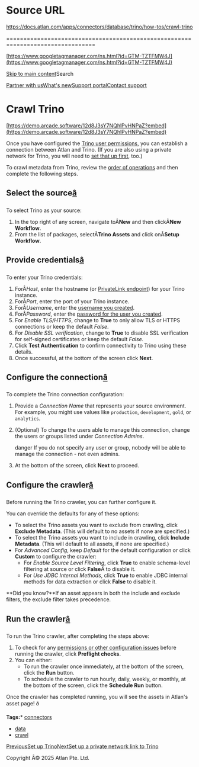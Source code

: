 # Source URL
https://docs.atlan.com/apps/connectors/database/trino/how-tos/crawl-trino

================================================================================

<!--
canonical: https://docs.atlan.com/apps/connectors/database/trino/how-tos/crawl-trino
link-alternate: https://docs.atlan.com/apps/connectors/database/trino/how-tos/crawl-trino
meta-description: To crawl metadata from Trino, review the [order of operations](/product/connections/how-tos/order-workflows) and then complete the following steps.
meta-docsearch:docusaurus_tag: docs-default-current
meta-docsearch:language: en
meta-docsearch:version: current
meta-docusaurus_locale: en
meta-docusaurus_tag: docs-default-current
meta-docusaurus_version: current
meta-generator: Docusaurus v3.8.1
meta-og-description: To crawl metadata from Trino, review the [order of operations](/product/connections/how-tos/order-workflows) and then complete the following steps.
meta-og-locale: en
meta-og-title: Crawl Trino | Atlan Documentation
meta-og-url: https://docs.atlan.com/apps/connectors/database/trino/how-tos/crawl-trino
meta-twitter:card: summary_large_image
meta-viewport: width=device-width,initial-scale=1
title: Crawl Trino | Atlan Documentation
-->

[https://www.googletagmanager.com/ns.html?id=GTM-TZTFMW4J](https://www.googletagmanager.com/ns.html?id=GTM-TZTFMW4J)

[Skip to main content](#__docusaurus_skipToContent_fallback)Search

[Partner with us](https://docs.google.com/forms/d/e/1FAIpQLScuAIhCm2GS7YFstrOjawbP8J7PUmOynQo7wI2yGCcCyEcVSw/viewform)[What's new](https://shipped.atlan.com/)[Support portal](https://atlan.zendesk.com/auth/v2/login/signin?return_to=https%3A%2F%2Fatlan.zendesk.com%2Fhc%2Fen-us&theme=hc&locale=en-us&brand_id=1900000425113&auth_origin=1900000425113%2Cfalse%2Ctrue)[Contact support](/support/submit-request)

Crawl Trino
===========

[https://demo.arcade.software/12d8J3sY7NQhlPvHNPaZ?embed](https://demo.arcade.software/12d8J3sY7NQhlPvHNPaZ?embed)

Once you have configured the [Trino user permissions](/apps/connectors/database/trino/how-tos/set-up-trino), you can establish a connection between Atlan and Trino. (If you are also using a private network for Trino, you will need to [set that up first](/apps/connectors/database/trino/how-tos/set-up-a-private-network-link-to-trino), too.)

To crawl metadata from Trino, review the [order of operations](/product/connections/how-tos/order-workflows) and then complete the following steps.

Select the source[â](#select-the-source "Direct link to Select the source")
-----------------------------------------------------------------------------

To select Trino as your source:

1. In the top right of any screen, navigate toÂ**New** and then clickÂ**New Workflow**.
2. From the list of packages, selectÂ**Trino Assets** and click onÂ**Setup Workflow**.

Provide credentials[â](#provide-credentials "Direct link to Provide credentials")
-----------------------------------------------------------------------------------

To enter your Trino credentials:

1. ForÂ*Host*, enter the hostname (or [PrivateLink endpoint](/apps/connectors/database/trino/how-tos/set-up-a-private-network-link-to-trino)) for your Trino instance.
2. ForÂ*Port*, enter the port of your Trino instance.
3. ForÂ*Username*, enter the [username you created](/apps/connectors/database/trino/how-tos/set-up-trino#create-user-in-trino).
4. ForÂ*Password*, enter the [password for the user you created](/apps/connectors/database/trino/how-tos/set-up-trino#create-user-in-trino).
5. For *Enable TLS/HTTPS*, change to **True** to only allow TLS or HTTPS connections or keep the default *False*.
6. For *Disable SSL verification*, change to **True** to disable SSL verification for self\-signed certificates or keep the default *False.*
7. Click **Test Authentication** to confirm connectivity to Trino using these details.
8. Once successful, at the bottom of the screen click **Next**.

Configure the connection[â](#configure-the-connection "Direct link to Configure the connection")
--------------------------------------------------------------------------------------------------

To complete the Trino connection configuration:

1. Provide a *Connection Name* that represents your source environment. For example, you might use values like `production`, `development`, `gold`, or `analytics`.
2. (Optional) To change the users able to manage this connection, change the users or groups listed under *Connection Admins*.

    danger If you do not specify any user or group, nobody will be able to manage the connection \- not even admins.
3. At the bottom of the screen, click **Next** to proceed.

Configure the crawler[â](#configure-the-crawler "Direct link to Configure the crawler")
-----------------------------------------------------------------------------------------

Before running the Trino crawler, you can further configure it.

You can override the defaults for any of these options:

* To select the Trino assets you want to exclude from crawling, click **Exclude Metadata**. (This will default to no assets if none are specified.)
* To select the Trino assets you want to include in crawling, click **Include Metadata**. (This will default to all assets, if none are specified.)
* For *Advanced Config*, keep *Default* for the default configuration or click **Custom** to configure the crawler:
    + For *Enable Source Level Filtering*, click **True** to enable schema\-level filtering at source or click **False**Â to disable it.
    + For *Use JDBC Internal Methods*, click **True** to enable JDBC internal methods for data extraction or click **False** to disable it.

**Did you know?**If an asset appears in both the include and exclude filters, the exclude filter takes precedence.

Run the crawler[â](#run-the-crawler "Direct link to Run the crawler")
-----------------------------------------------------------------------

To run the Trino crawler, after completing the steps above:

1. To check for any [permissions or other configuration issues](/apps/connectors/database/trino/references/preflight-checks-for-trino) before running the crawler, click **Preflight checks**.
2. You can either:
    * To run the crawler once immediately, at the bottom of the screen, click the **Run** button.
    * To schedule the crawler to run hourly, daily, weekly, or monthly, at the bottom of the screen, click the **Schedule Run** button.

Once the crawler has completed running, you will see the assets in Atlan's asset page! ð

**Tags:*** [connectors](/tags/connectors)
* [data](/tags/data)
* [crawl](/tags/crawl)

[PreviousSet up Trino](/apps/connectors/database/trino/how-tos/set-up-trino)[NextSet up a private network link to Trino](/apps/connectors/database/trino/how-tos/set-up-a-private-network-link-to-trino)

Copyright Â© 2025 Atlan Pte. Ltd.

